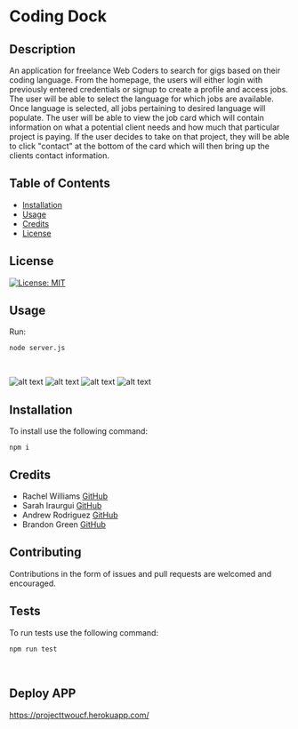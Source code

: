 # Coding Dock

## Description 
An application for freelance Web Coders to search for gigs based on their coding language. From the homepage, the users will either login with previously entered credentials or signup to create a profile and access jobs. The user will be able to select the language for which jobs are available. Once language is selected, all jobs pertaining to desired language will populate. The user will be able to view the job card which will contain information on what a potential client needs and how much that particular project is paying. If the user decides to take on that project, they will be able to click "contact" at the bottom of the card which will then bring up the clients contact information.

## Table of Contents

* [Installation](#installation)
* [Usage](#usage)
* [Credits](#credits)
* [License](#license)

## License

[![License: MIT](https://img.shields.io/badge/License-MIT-yellow.svg)](https://opensource.org/licenses/MIT)



## Usage 

Run: <pre><code>node server.js</pre></code><br>

![alt text](\assets\images\sssignup.png)
![alt text](\assets\images\ssmembers.png)
![alt text](\assets\images\sscontact.png)
![alt text](\assets\images\aboutus.png)






## Installation


To install use the following command:<br>
<pre><code>npm i</pre></code>

## Credits


* Rachel Williams [GitHub](https://github.com/raych84)<br>
* Sarah Iraurgui  [GitHub](https://github.com/irasar)<br>
* Andrew Rodriguez [GitHub](https://github.com/andrewrb22)<br>
* Brandon Green [GitHub](https://github.com/BrandonGreenOAB)




## Contributing


Contributions in the form of issues and pull requests are welcomed and encouraged.

## Tests

To run tests use the following command:

<pre><code>npm run test</pre></code><br>

## Deploy APP
https://projecttwoucf.herokuapp.com/
